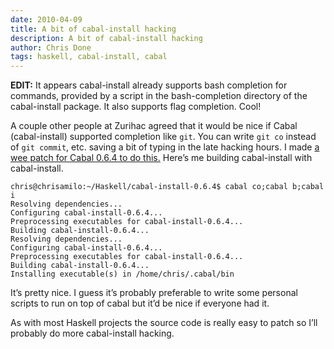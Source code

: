 ```yaml
---
date: 2010-04-09
title: A bit of cabal-install hacking
description: A bit of cabal-install hacking
author: Chris Done
tags: haskell, cabal-install, cabal
---
```


**EDIT:** It appears cabal-install already supports bash completion
  for commands, provided by a script in the bash-completion directory
  of the cabal-install package. It also supports flag
  completion. Cool!

A couple other people at Zurihac agreed that it would be nice if Cabal
(cabal-install) supported completion like `git`. You can write `git
co` instead of `git commit`, etc. saving a bit of typing in the late
hacking hours. I made [a wee patch for Cabal 0.6.4 to do
this.](http://github.com/chrisdone/cabal-install/commit/cf74c1e9136b53ac198bc6915abd57cb9972ec2c)
Here’s me building cabal-install with cabal-install.

    chris@chrisamilo:~/Haskell/cabal-install-0.6.4$ cabal co;cabal b;cabal i
    Resolving dependencies...
    Configuring cabal-install-0.6.4...
    Preprocessing executables for cabal-install-0.6.4...
    Building cabal-install-0.6.4...
    Resolving dependencies...
    Configuring cabal-install-0.6.4...
    Preprocessing executables for cabal-install-0.6.4...
    Building cabal-install-0.6.4...
    Installing executable(s) in /home/chris/.cabal/bin

It’s pretty nice. I guess it’s probably preferable to write some
personal scripts to run on top of cabal but it’d be nice if everyone
had it.

As with most Haskell projects the source code is really easy to patch
so I’ll probably do more cabal-install hacking.
